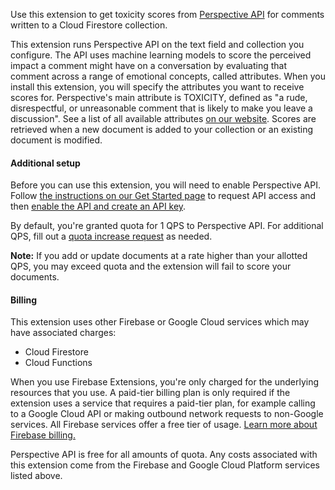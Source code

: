 Use this extension to get toxicity scores from [Perspective
API](https://perspectiveapi.com) for comments
written to a Cloud Firestore collection.

This extension runs Perspective API on the text field and collection you
configure. The API uses machine learning models to score the perceived impact a
comment might have on a conversation by evaluating that comment across a range
of emotional concepts, called attributes. When you install this extension, you
will specify the attributes you want to receive scores for. Perspective's main
attribute is TOXICITY, defined as "a rude, disrespectful, or unreasonable
comment that is likely to make you leave a discussion". See a list of all
available attributes [on our website](https://support.perspectiveapi.com/s/about-the-api-attributes-and-languages).
Scores are retrieved when a new document is added to your collection or an
existing document is modified.

#### Additional setup

Before you can use this extension, you will need to enable Perspective API.
Follow [the instructions on our Get Started page](https://support.perspectiveapi.com/s/docs-get-started)
to request API access and then [enable the API and create an API
key](https://support.perspectiveapi.com/s/docs-enable-the-api).

By default, you're granted quota for 1 QPS to Perspective API. For additional
QPS, fill out a [quota increase
request](https://support.perspectiveapi.com/s/request-quota-increase) as needed.

**Note:** If you add or update documents at a rate higher than your allotted QPS,
you may exceed quota and the extension will fail to score your documents.

#### Billing

This extension uses other Firebase or Google Cloud services which may have
associated charges:

- Cloud Firestore
- Cloud Functions

When you use Firebase Extensions, you're only charged for the underlying
resources that you use. A paid-tier billing plan is only required if the
extension uses a service that requires a paid-tier plan, for example calling to
a Google Cloud API or making outbound network requests to non-Google services.
All Firebase services offer a free tier of usage.
[Learn more about Firebase billing.](https://firebase.google.com/pricing)

Perspective API is free for all amounts of quota. Any costs associated with this
extension come from the Firebase and Google Cloud Platform services listed above.
